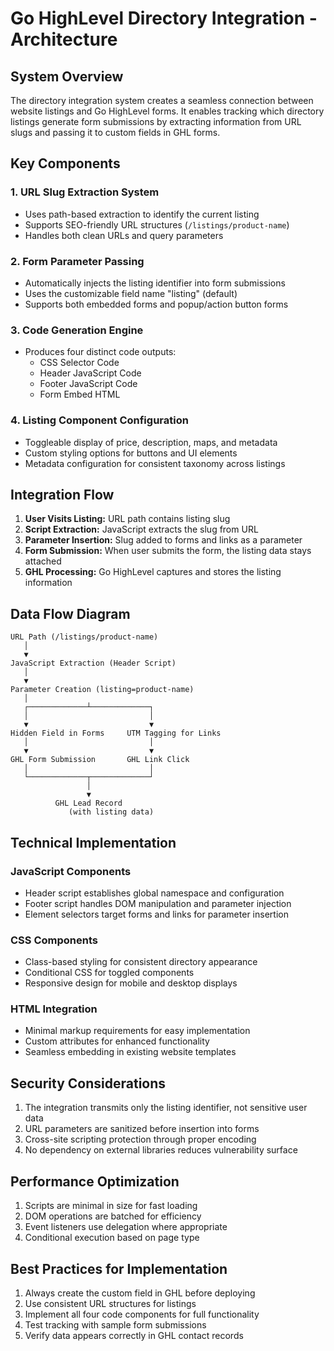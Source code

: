 # Go HighLevel Directory Integration - Architecture

## System Overview

The directory integration system creates a seamless connection between website listings and Go HighLevel forms. It enables tracking which directory listings generate form submissions by extracting information from URL slugs and passing it to custom fields in GHL forms.

## Key Components

### 1. URL Slug Extraction System
- Uses path-based extraction to identify the current listing
- Supports SEO-friendly URL structures (`/listings/product-name`)
- Handles both clean URLs and query parameters

### 2. Form Parameter Passing
- Automatically injects the listing identifier into form submissions
- Uses the customizable field name "listing" (default)
- Supports both embedded forms and popup/action button forms

### 3. Code Generation Engine
- Produces four distinct code outputs:
  - CSS Selector Code
  - Header JavaScript Code
  - Footer JavaScript Code
  - Form Embed HTML

### 4. Listing Component Configuration
- Toggleable display of price, description, maps, and metadata
- Custom styling options for buttons and UI elements
- Metadata configuration for consistent taxonomy across listings

## Integration Flow

1. **User Visits Listing:** URL path contains listing slug
2. **Script Extraction:** JavaScript extracts the slug from URL
3. **Parameter Insertion:** Slug added to forms and links as a parameter
4. **Form Submission:** When user submits the form, the listing data stays attached
5. **GHL Processing:** Go HighLevel captures and stores the listing information

## Data Flow Diagram

```
URL Path (/listings/product-name) 
   │
   ▼
JavaScript Extraction (Header Script)
   │
   ▼
Parameter Creation (listing=product-name)
   │
   ┌─────────────┴─────────────┐
   │                           │
   ▼                           ▼
Hidden Field in Forms     UTM Tagging for Links
   │                           │
   ▼                           ▼
GHL Form Submission       GHL Link Click
   │                           │
   └─────────────┬─────────────┘
                 │
                 ▼
          GHL Lead Record
             (with listing data)
```

## Technical Implementation

### JavaScript Components
- Header script establishes global namespace and configuration
- Footer script handles DOM manipulation and parameter injection
- Element selectors target forms and links for parameter insertion

### CSS Components
- Class-based styling for consistent directory appearance
- Conditional CSS for toggled components
- Responsive design for mobile and desktop displays

### HTML Integration
- Minimal markup requirements for easy implementation
- Custom attributes for enhanced functionality
- Seamless embedding in existing website templates

## Security Considerations

1. The integration transmits only the listing identifier, not sensitive user data
2. URL parameters are sanitized before insertion into forms
3. Cross-site scripting protection through proper encoding
4. No dependency on external libraries reduces vulnerability surface

## Performance Optimization

1. Scripts are minimal in size for fast loading
2. DOM operations are batched for efficiency
3. Event listeners use delegation where appropriate
4. Conditional execution based on page type

## Best Practices for Implementation

1. Always create the custom field in GHL before deploying
2. Use consistent URL structures for listings
3. Implement all four code components for full functionality
4. Test tracking with sample form submissions
5. Verify data appears correctly in GHL contact records